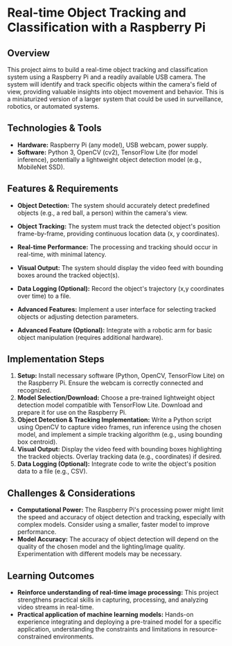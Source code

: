 # Real-time Object Tracking and Classification with a Raspberry Pi

## Overview

This project aims to build a real-time object tracking and classification system using a Raspberry Pi and a readily available USB camera. The system will identify and track specific objects within the camera's field of view, providing valuable insights into object movement and behavior. This is a miniaturized version of a larger system that could be used in surveillance, robotics, or automated systems.


## Technologies & Tools

* **Hardware:** Raspberry Pi (any model), USB webcam, power supply.
* **Software:** Python 3, OpenCV (cv2), TensorFlow Lite (for model inference), potentially a lightweight object detection model (e.g., MobileNet SSD).


## Features & Requirements

- **Object Detection:**  The system should accurately detect predefined objects (e.g., a red ball, a person) within the camera's view.
- **Object Tracking:** The system must track the detected object's position frame-by-frame, providing continuous location data (x, y coordinates).
- **Real-time Performance:** The processing and tracking should occur in real-time, with minimal latency.
- **Visual Output:** The system should display the video feed with bounding boxes around the tracked object(s).
- **Data Logging (Optional):**  Record the object's trajectory (x,y coordinates over time) to a file.

- **Advanced Features:** Implement a user interface for selecting tracked objects or adjusting detection parameters.
- **Advanced Feature (Optional):** Integrate with a robotic arm for basic object manipulation (requires additional hardware).


## Implementation Steps

1. **Setup:** Install necessary software (Python, OpenCV, TensorFlow Lite) on the Raspberry Pi.  Ensure the webcam is correctly connected and recognized.
2. **Model Selection/Download:** Choose a pre-trained lightweight object detection model compatible with TensorFlow Lite. Download and prepare it for use on the Raspberry Pi.
3. **Object Detection & Tracking Implementation:** Write a Python script using OpenCV to capture video frames, run inference using the chosen model, and implement a simple tracking algorithm (e.g., using bounding box centroid).
4. **Visual Output:** Display the video feed with bounding boxes highlighting the tracked objects.  Overlay tracking data (e.g., coordinates) if desired.
5. **Data Logging (Optional):** Integrate code to write the object's position data to a file (e.g., CSV).


## Challenges & Considerations

- **Computational Power:** The Raspberry Pi's processing power might limit the speed and accuracy of object detection and tracking, especially with complex models.  Consider using a smaller, faster model to improve performance.
- **Model Accuracy:**  The accuracy of object detection will depend on the quality of the chosen model and the lighting/image quality.  Experimentation with different models may be necessary.


## Learning Outcomes

- **Reinforce understanding of real-time image processing:** This project strengthens practical skills in capturing, processing, and analyzing video streams in real-time.
- **Practical application of machine learning models:**  Hands-on experience integrating and deploying a pre-trained model for a specific application, understanding the constraints and limitations in resource-constrained environments.

